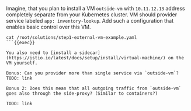 Imagine, that you plan to install a VM `outside-vm` with `10.11.12.13` address completely separate from your Kubernetes cluster. VM should provider service labeled `app: inventory-lookup`. Add such a configuration that enables basic control over this VM.

```plan
cat /root/solutions/step1-external-vm-example.yaml
```{{exec}}

You also need to [install a sidecar](https://istio.io/latest/docs/setup/install/virtual-machine/) on the VM yourself.

Bonus: Can you provider more than single service via `outside-vm`?
TODO: link

Bonus 2: Does this mean that all outgoing traffic from `outside-vm` goes also through the side-proxy? (Similar to containers?)

TODO: link